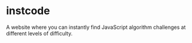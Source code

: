 # instcode
A website where you can instantly find JavaScript algorithm challenges at different levels of difficulty.
